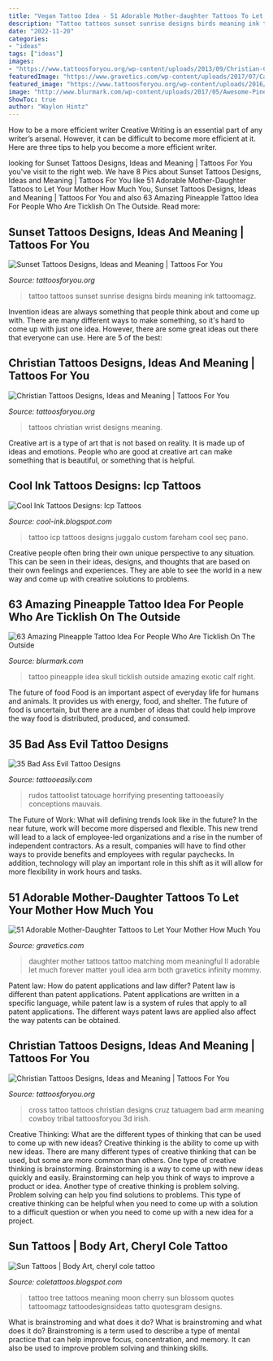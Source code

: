 ```yaml
---
title: "Vegan Tattoo Idea - 51 Adorable Mother-daughter Tattoos To Let Your Mother How Much You"
description: "Tattoo tattoos sunset sunrise designs birds meaning ink tattoomagz"
date: "2022-11-20"
categories:
- "ideas"
tags: ["ideas"]
images:
- "https://www.tattoosforyou.org/wp-content/uploads/2013/09/Christian-Cross-Tattoo.jpg"
featuredImage: "https://www.gravetics.com/wp-content/uploads/2017/07/Casual-Mother-Daughter-Tattoo-Idea.jpg"
featured_image: "https://www.tattoosforyou.org/wp-content/uploads/2016/03/Sunset-Tattoos-for-Men.jpg"
image: "http://www.blurmark.com/wp-content/uploads/2017/05/Awesome-Pineapple-Tattoo.jpg"
ShowToc: true
author: "Waylon Hintz"
---
```



How to be a more efficient writer
Creative Writing is an essential part of any writer’s arsenal. However, it can be difficult to become more efficient at it. Here are three tips to help you become a more efficient writer.

	

		
looking for Sunset Tattoos Designs, Ideas and Meaning | Tattoos For You you've visit to the right web. We have 8 Pics about Sunset Tattoos Designs, Ideas and Meaning | Tattoos For You like 51 Adorable Mother-Daughter Tattoos to Let Your Mother How Much You, Sunset Tattoos Designs, Ideas and Meaning | Tattoos For You and also 63 Amazing Pineapple Tattoo Idea For People Who Are Ticklish On The Outside. Read more:
		
    
## Sunset Tattoos Designs, Ideas And Meaning | Tattoos For You

<img loading=lazy src="https://www.tattoosforyou.org/wp-content/uploads/2016/03/Sunset-Tattoos-for-Men.jpg" onerror="this.onerror=null;this.src='https://tse2.mm.bing.net/th?id=OIP.Ixfs6w9KaOUUPrwyndbgRQHaJ4&amp;pid=15.1';" alt="Sunset Tattoos Designs, Ideas and Meaning | Tattoos For You">

_Source: tattoosforyou.org_

>tattoo tattoos sunset sunrise designs birds meaning ink tattoomagz. 

	

Invention ideas are always something that people think about and come up with. There are many different ways to make something, so it's hard to come up with just one idea. However, there are some great ideas out there that everyone can use. Here are 5 of the best: 

    
## Christian Tattoos Designs, Ideas And Meaning | Tattoos For You

<img loading=lazy src="http://www.tattoosforyou.org/wp-content/uploads/2013/09/Christian-Wrist-Tattoos-768x1024.jpg" onerror="this.onerror=null;this.src='https://tse1.mm.bing.net/th?id=OIP.xSqtRmdf8TeLGvX0S7yk8gHaJ4&amp;pid=15.1';" alt="Christian Tattoos Designs, Ideas and Meaning | Tattoos For You">

_Source: tattoosforyou.org_

>tattoos christian wrist designs meaning. 

	

Creative art is a type of art that is not based on reality. It is made up of ideas and emotions. People who are good at creative art can make something that is beautiful, or something that is helpful.

    
## Cool Ink Tattoos Designs: Icp Tattoos

<img loading=lazy src="http://1.bp.blogspot.com/-3vpU4VcAbVM/UQZZlHqON6I/AAAAAAAAN4s/ZGS85rUYQyU/s1600/icp-custom-design-tattoo.jpg" onerror="this.onerror=null;this.src='https://tse2.mm.bing.net/th?id=OIP.4zZ3RvQAcEomy7Xc_aesegHaLD&amp;pid=15.1';" alt="Cool Ink Tattoos Designs: Icp Tattoos">

_Source: cool-ink.blogspot.com_

>tattoo icp tattoos designs juggalo custom fareham cool seç pano. 

	

Creative people often bring their own unique perspective to any situation. This can be seen in their ideas, designs, and thoughts that are based on their own feelings and experiences. They are able to see the world in a new way and come up with creative solutions to problems.

    
## 63 Amazing Pineapple Tattoo Idea For People Who Are Ticklish On The Outside

<img loading=lazy src="http://www.blurmark.com/wp-content/uploads/2017/05/Awesome-Pineapple-Tattoo.jpg" onerror="this.onerror=null;this.src='https://tse3.mm.bing.net/th?id=OIP.3-9BAFl9g5D-f-wGUjLt-QHaJ4&amp;pid=15.1';" alt="63 Amazing Pineapple Tattoo Idea For People Who Are Ticklish On The Outside">

_Source: blurmark.com_

>tattoo pineapple idea skull ticklish outside amazing exotic calf right. 

	

The future of food
Food is an important aspect of everyday life for humans and animals. It provides us with energy, food, and shelter. The future of food is uncertain, but there are a number of ideas that could help improve the way food is distributed, produced, and consumed.

    
## 35 Bad Ass Evil Tattoo Designs

<img loading=lazy src="http://www.tattooeasily.com/wp-content/uploads/2013/03/Evil-Tattoo-Designs-29.jpg" onerror="this.onerror=null;this.src='https://tse2.mm.bing.net/th?id=OIP._324XhiI3DcbmPl5NyZfcgHaOM&amp;pid=15.1';" alt="35 Bad Ass Evil Tattoo Designs">

_Source: tattooeasily.com_

>rudos tattoolist tatouage horrifying presenting tattooeasily conceptions mauvais. 

	

The Future of Work: What will defining trends look like in the future?
In the near future, work will become more dispersed and flexible. This new trend will lead to a lack of employee-led organizations and a rise in the number of independent contractors. As a result, companies will have to find other ways to provide benefits and employees with regular paychecks. In addition, technology will play an important role in this shift as it will allow for more flexibility in work hours and tasks.

    
## 51 Adorable Mother-Daughter Tattoos To Let Your Mother How Much You

<img loading=lazy src="https://www.gravetics.com/wp-content/uploads/2017/07/Casual-Mother-Daughter-Tattoo-Idea.jpg" onerror="this.onerror=null;this.src='https://tse3.mm.bing.net/th?id=OIP.8xmMIa5A4hoeMlfmNAdbyQHaJQ&amp;pid=15.1';" alt="51 Adorable Mother-Daughter Tattoos to Let Your Mother How Much You">

_Source: gravetics.com_

>daughter mother tattoos tattoo matching mom meaningful ll adorable let much forever matter youll idea arm both gravetics infinity mommy. 

	

Patent law: How do patent applications and law differ?
Patent law is different than patent applications. Patent applications are written in a specific language, while patent law is a system of rules that apply to all patent applications. The different ways patent laws are applied also affect the way patents can be obtained.

    
## Christian Tattoos Designs, Ideas And Meaning | Tattoos For You

<img loading=lazy src="https://www.tattoosforyou.org/wp-content/uploads/2013/09/Christian-Cross-Tattoo.jpg" onerror="this.onerror=null;this.src='https://tse1.mm.bing.net/th?id=OIP.KawANLoLNCOSYmBr37IRcAHaJ4&amp;pid=15.1';" alt="Christian Tattoos Designs, Ideas and Meaning | Tattoos For You">

_Source: tattoosforyou.org_

>cross tattoo tattoos christian designs cruz tatuagem bad arm meaning cowboy tribal tattoosforyou 3d irish. 

	

Creative Thinking: What are the different types of thinking that can be used to come up with new ideas?
Creative thinking is the ability to come up with new ideas. There are many different types of creative thinking that can be used, but some are more common than others. One type of creative thinking is brainstorming. Brainstorming is a way to come up with new ideas quickly and easily. Brainstorming can help you think of ways to improve a product or idea. Another type of creative thinking is problem solving. Problem solving can help you find solutions to problems. This type of creative thinking can be helpful when you need to come up with a solution to a difficult question or when you need to come up with a new idea for a project.

    
## Sun Tattoos | Body Art, Cheryl Cole Tattoo

<img loading=lazy src="http://2.bp.blogspot.com/-WONo-STFE-k/UQZgFIqOmPI/AAAAAAAAPA4/83h7Nk4Yq9o/s1600/t1_Sun-Tattoos_962.jpg" onerror="this.onerror=null;this.src='https://tse2.mm.bing.net/th?id=OIP.QEDEUOcDIWMjFPxCjpk-1wHaJ3&amp;pid=15.1';" alt="Sun Tattoos | Body Art, cheryl cole tattoo">

_Source: coletattoos.blogspot.com_

>tattoo tree tattoos meaning moon cherry sun blossom quotes tattoomagz tattoodesignsideas tatto quotesgram designs. 

	

What is brainstroming and what does it do?
What is brainstroming and what does it do? Brainstroming is a term used to describe a type of mental practice that can help improve focus, concentration, and memory. It can also be used to improve problem solving and thinking skills.

